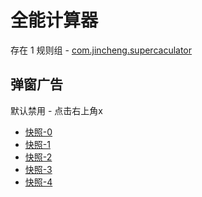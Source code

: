 # 全能计算器

存在 1 规则组 - [com.jincheng.supercaculator](/src/apps/com.jincheng.supercaculator.ts)

## 弹窗广告

默认禁用 - 点击右上角x

- [快照-0](https://i.gkd.li/i/12859523)
- [快照-1](https://i.gkd.li/i/12859545)
- [快照-2](https://i.gkd.li/i/13670598)
- [快照-3](https://i.gkd.li/i/13261870)
- [快照-4](https://i.gkd.li/i/13378847)
